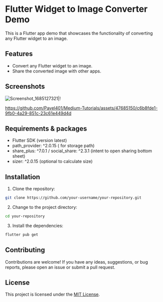 
# Flutter Widget to Image Converter Demo

This is a Flutter app demo that showcases the functionality of converting any Flutter widget to an image.

## Features

- Convert any Flutter widget to an image.
- Share the converted image with other apps.

## Screenshots

![Screenshot_1685127321](https://github.com/Pavel401/Medium-Tutorials/assets/47685150/a1be54f2-ac9e-4f0c-bdad-0faa4bb8bc72)|!

https://github.com/Pavel401/Medium-Tutorials/assets/47685150/c6b8fde1-9fb0-4a29-851c-23c61e449d4d



## Requirements & packages

- Flutter SDK (version latest)
-  path_provider: ^2.0.15 ( for storage path)
-  share_plus: ^7.0.1 / social_share: ^2.3.1 (intent to open sharing bottom sheet)
-  sizer: ^2.0.15 (optional to calculate size)



## Installation

1. Clone the repository:

```bash
git clone https://github.com/your-username/your-repository.git
```

2. Change to the project directory:

```bash
cd your-repository
```

3. Install the dependencies:

```bash
flutter pub get
```


## Contributing

Contributions are welcome! If you have any ideas, suggestions, or bug reports, please open an issue or submit a pull request.

## License

This project is licensed under the [MIT License](https://opensource.org/licenses/MIT).
```
```
